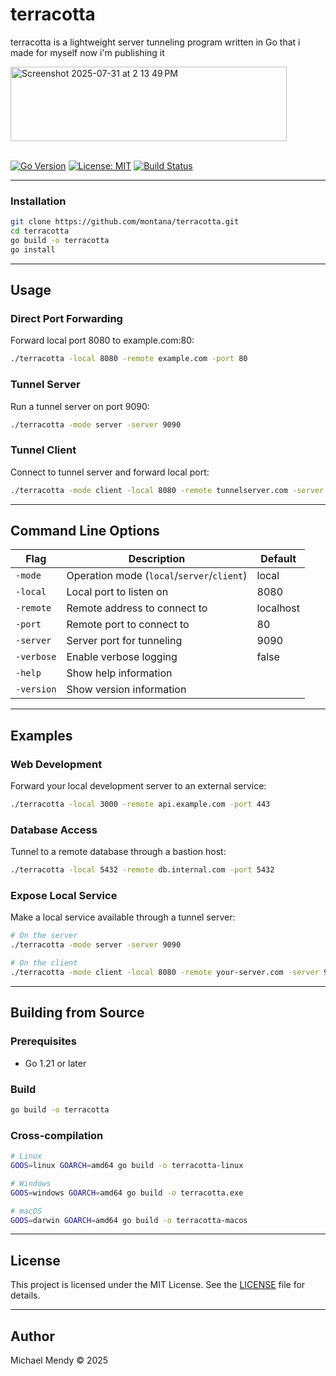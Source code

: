 # terracotta

terracotta is a lightweight server tunneling program written in Go that i made for myself now i'm publishing it

<img width="442" height="119" alt="Screenshot 2025-07-31 at 2 13 49 PM" src="https://github.com/user-attachments/assets/ad985dfa-685e-4483-aed1-faa1e1c2b436" />

<br>[![Go Version](https://img.shields.io/badge/go-1.21%2B-blue)](https://golang.org/dl/) [![License: MIT](https://img.shields.io/badge/License-MIT-yellow.svg)](LICENSE) [![Build Status](https://app.travis-ci.com/Montana/terracotta.svg?token=U865GtC2ptqX3Ezf3Fzb&branch=master)](https://app.travis-ci.com/Montana/terracotta)</br>

---

### Installation

```bash
git clone https://github.com/montana/terracotta.git
cd terracotta
go build -o terracotta
go install
```

---

## Usage

### Direct Port Forwarding
Forward local port 8080 to example.com:80:
```bash
./terracotta -local 8080 -remote example.com -port 80
```

### Tunnel Server
Run a tunnel server on port 9090:
```bash
./terracotta -mode server -server 9090
```

### Tunnel Client
Connect to tunnel server and forward local port:
```bash
./terracotta -mode client -local 8080 -remote tunnelserver.com -server 9090
```

---

## Command Line Options

| Flag        | Description                                 | Default   |
|-------------|---------------------------------------------|-----------|
| `-mode`     | Operation mode (`local`/`server`/`client`)  | local     |
| `-local`    | Local port to listen on                     | 8080      |
| `-remote`   | Remote address to connect to                | localhost |
| `-port`     | Remote port to connect to                   | 80        |
| `-server`   | Server port for tunneling                   | 9090      |
| `-verbose`  | Enable verbose logging                      | false     |
| `-help`     | Show help information                       |           |
| `-version`  | Show version information                    |           |

---

## Examples

### Web Development
Forward your local development server to an external service:
```bash
./terracotta -local 3000 -remote api.example.com -port 443
```

### Database Access
Tunnel to a remote database through a bastion host:
```bash
./terracotta -local 5432 -remote db.internal.com -port 5432
```

### Expose Local Service
Make a local service available through a tunnel server:
```bash
# On the server
./terracotta -mode server -server 9090

# On the client
./terracotta -mode client -local 8080 -remote your-server.com -server 9090
```

---

## Building from Source

### Prerequisites
- Go 1.21 or later

### Build
```bash
go build -o terracotta
```

### Cross-compilation
```bash
# Linux
GOOS=linux GOARCH=amd64 go build -o terracotta-linux

# Windows
GOOS=windows GOARCH=amd64 go build -o terracotta.exe

# macOS
GOOS=darwin GOARCH=amd64 go build -o terracotta-macos
```

---

## License

This project is licensed under the MIT License. See the [LICENSE](LICENSE) file for details.

---

## Author

Michael Mendy © 2025
